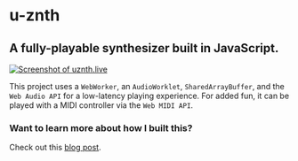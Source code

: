 # u-znth

## A fully-playable synthesizer built in JavaScript.

[![Screenshot of uznth.live](https://res.cloudinary.com/da3fgujdy/image/upload/c_fill,g_north_west,h_630,q_100,w_1200/v1617327422/u-znth/screenshot.png)](https://uznth.live)

This project uses a `WebWorker`, an `AudioWorklet`, `SharedArrayBuffer`, and the `Web Audio API` for a low-latency playing experience. For added fun, it can be played with a MIDI controller via the `Web MIDI API`.

### Want to learn more about how I built this?
Check out this [blog post](https://ulises.codes/blog/audio-worklets-and-more-part-1). 
